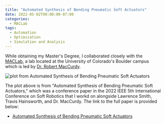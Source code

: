```yaml
---
title: "Automated Synthesis of Bending Pneumatic Soft Actuators"
date: 2022-05-02T00:00:00-07:00
categories:
  - MACLab
tags:
  - Automation
  - Optimization
  - Simulation and Analysis
---
```


While obtaining my Master's Degree, I collaborated closely with the [MACLab](https://www.matterassembly.org/), a lab located at the University of Colorado's Boulder campus which is led by [Dr. Robert MacCurdy](https://www.colorado.edu/mechanical/robert-maccurdy).

![plot from Automated Synthesis of Bending Pneumatic Soft Actuators](https://jacob-haimes.github.io/assets/images/automated-synthesis-plot.png)

The plot above is from "Automated Synthesis of Bending Pneumatic Soft Actuators," which was a conference paper in the 2022 IEEE 5th International Conference on Soft Robotics that I workd on alongside Lawrence Smith, Travis Hainsworth, and Dr. MacCurdy. The link to the full paper is provided below:
- <a href="https://jacob-haimes.github.io/PDFs/Smith-Hainsworth-Haimes-MacCurdy_Automated-Synthesis_ROBOSOFT.pdf" target="_blank" rel="noreferrer noopener">Automated Synthesis of Bending Pneumatic Soft Actuators</a>
